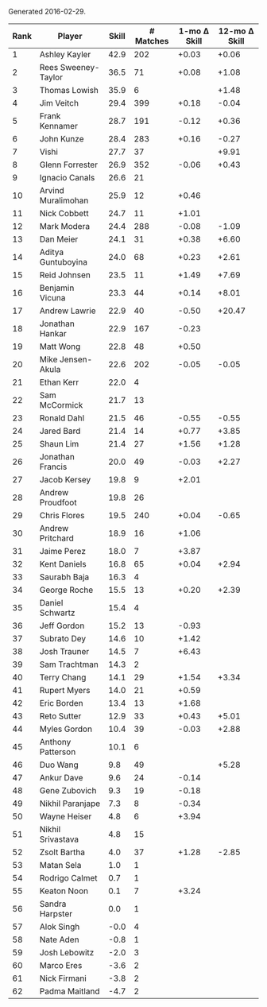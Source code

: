 Generated 2016-02-29.

| Rank | Player              | Skill | # Matches | 1-mo Δ Skill | 12-mo Δ Skill |
|------|---------------------|-------|-----------|--------------|---------------|
|    1 | Ashley Kayler       |  42.9 |       202 |        +0.03 |         +0.06 |
|    2 | Rees Sweeney-Taylor |  36.5 |        71 |        +0.08 |         +1.08 |
|    3 | Thomas Lowish       |  35.9 |         6 |              |         +1.48 |
|    4 | Jim Veitch          |  29.4 |       399 |        +0.18 |         -0.04 |
|    5 | Frank Kennamer      |  28.7 |       191 |        -0.12 |         +0.36 |
|    6 | John Kunze          |  28.4 |       283 |        +0.16 |         -0.27 |
|    7 | Vishi               |  27.7 |        37 |              |         +9.91 |
|    8 | Glenn Forrester     |  26.9 |       352 |        -0.06 |         +0.43 |
|    9 | Ignacio Canals      |  26.6 |        21 |              |               |
|   10 | Arvind Muralimohan  |  25.9 |        12 |        +0.46 |               |
|   11 | Nick Cobbett        |  24.7 |        11 |        +1.01 |               |
|   12 | Mark Modera         |  24.4 |       288 |        -0.08 |         -1.09 |
|   13 | Dan Meier           |  24.1 |        31 |        +0.38 |         +6.60 |
|   14 | Aditya Guntuboyina  |  24.0 |        68 |        +0.23 |         +2.61 |
|   15 | Reid Johnsen        |  23.5 |        11 |        +1.49 |         +7.69 |
|   16 | Benjamin Vicuna     |  23.3 |        44 |        +0.14 |         +8.01 |
|   17 | Andrew Lawrie       |  22.9 |        40 |        -0.50 |        +20.47 |
|   18 | Jonathan Hankar     |  22.9 |       167 |        -0.23 |               |
|   19 | Matt Wong           |  22.8 |        48 |        +0.50 |               |
|   20 | Mike Jensen-Akula   |  22.6 |       202 |        -0.05 |         -0.05 |
|   21 | Ethan Kerr          |  22.0 |         4 |              |               |
|   22 | Sam McCormick       |  21.7 |        13 |              |               |
|   23 | Ronald Dahl         |  21.5 |        46 |        -0.55 |         -0.55 |
|   24 | Jared Bard          |  21.4 |        14 |        +0.77 |         +3.85 |
|   25 | Shaun Lim           |  21.4 |        27 |        +1.56 |         +1.28 |
|   26 | Jonathan Francis    |  20.0 |        49 |        -0.03 |         +2.27 |
|   27 | Jacob Kersey        |  19.8 |         9 |        +2.01 |               |
|   28 | Andrew Proudfoot    |  19.8 |        26 |              |               |
|   29 | Chris Flores        |  19.5 |       240 |        +0.04 |         -0.65 |
|   30 | Andrew Pritchard    |  18.9 |        16 |        +1.06 |               |
|   31 | Jaime Perez         |  18.0 |         7 |        +3.87 |               |
|   32 | Kent Daniels        |  16.8 |        65 |        +0.04 |         +2.94 |
|   33 | Saurabh Baja        |  16.3 |         4 |              |               |
|   34 | George Roche        |  15.5 |        13 |        +0.20 |         +2.39 |
|   35 | Daniel Schwartz     |  15.4 |         4 |              |               |
|   36 | Jeff Gordon         |  15.2 |        13 |        -0.93 |               |
|   37 | Subrato Dey         |  14.6 |        10 |        +1.42 |               |
|   38 | Josh Trauner        |  14.5 |         7 |        +6.43 |               |
|   39 | Sam Trachtman       |  14.3 |         2 |              |               |
|   40 | Terry Chang         |  14.1 |        29 |        +1.54 |         +3.34 |
|   41 | Rupert Myers        |  14.0 |        21 |        +0.59 |               |
|   42 | Eric Borden         |  13.4 |        13 |        +1.68 |               |
|   43 | Reto Sutter         |  12.9 |        33 |        +0.43 |         +5.01 |
|   44 | Myles Gordon        |  10.4 |        39 |        -0.03 |         +2.88 |
|   45 | Anthony Patterson   |  10.1 |         6 |              |               |
|   46 | Duo Wang            |   9.8 |        49 |              |         +5.28 |
|   47 | Ankur Dave          |   9.6 |        24 |        -0.14 |               |
|   48 | Gene Zubovich       |   9.3 |        19 |        -0.18 |               |
|   49 | Nikhil Paranjape    |   7.3 |         8 |        -0.34 |               |
|   50 | Wayne Heiser        |   4.8 |         6 |        +3.94 |               |
|   51 | Nikhil Srivastava   |   4.8 |        15 |              |               |
|   52 | Zsolt Bartha        |   4.0 |        37 |        +1.28 |         -2.85 |
|   53 | Matan Sela          |   1.0 |         1 |              |               |
|   54 | Rodrigo Calmet      |   0.7 |         1 |              |               |
|   55 | Keaton Noon         |   0.1 |         7 |        +3.24 |               |
|   56 | Sandra Harpster     |   0.0 |         1 |              |               |
|   57 | Alok Singh          |  -0.0 |         4 |              |               |
|   58 | Nate Aden           |  -0.8 |         1 |              |               |
|   59 | Josh Lebowitz       |  -2.0 |         3 |              |               |
|   60 | Marco Eres          |  -3.6 |         2 |              |               |
|   61 | Nick Firmani        |  -3.8 |         2 |              |               |
|   62 | Padma Maitland      |  -4.7 |         2 |              |               |